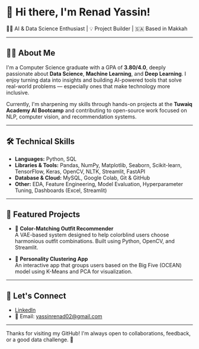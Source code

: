 # 👋 Hi there, I'm Renad Yassin!

👩‍💻 AI & Data Science Enthusiast | 💡 Project Builder | 🇸🇦 Based in Makkah

---

## 👩‍🔬 About Me

I'm a Computer Science graduate with a GPA of **3.80/4.0**, deeply passionate about **Data Science**, **Machine Learning**, and **Deep Learning**. I enjoy turning data into insights and building AI-powered tools that solve real-world problems — especially ones that make technology more inclusive.

Currently, I'm sharpening my skills through hands-on projects at the **Tuwaiq Academy AI Bootcamp** and contributing to open-source work focused on NLP, computer vision, and recommendation systems.

---

## 🛠️ Technical Skills

- **Languages:** Python, SQL
- **Libraries & Tools:** Pandas, NumPy, Matplotlib, Seaborn, Scikit-learn, TensorFlow, Keras, OpenCV, NLTK, Streamlit, FastAPI
- **Database & Cloud:** MySQL, Google Colab, Git & GitHub
- **Other:** EDA, Feature Engineering, Model Evaluation, Hyperparameter Tuning, Dashboards (Excel, Streamlit)

---

## 🌟 Featured Projects

- 🎨 **Color-Matching Outfit Recommender**  
  A VAE-based system designed to help colorblind users choose harmonious outfit combinations. Built using Python, OpenCV, and Streamlit.

- 🧠 **Personality Clustering App**  
  An interactive app that groups users based on the Big Five (OCEAN) model using K-Means and PCA for visualization.

---

## 🤝 Let's Connect

- [LinkedIn](https://www.linkedin.com/in/renad-yassin/)  
- 📧 Email: yassinrenad02@gmail.com  

---

Thanks for visiting my GitHub! I'm always open to collaborations, feedback, or a good data challenge. 🚀
